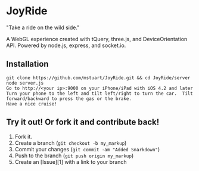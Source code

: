 JoyRide
=============

"Take a ride on the wild side."

A WebGL experience created with tQuery, three.js, and DeviceOrientation API.  Powered by node.js, express, and socket.io.

Installation
------------

	git clone https://github.com/mstuart/JoyRide.git && cd JoyRide/server
	node server.js
	Go to http://<your ip>:9000 on your iPhone/iPad with iOS 4.2 and later
	Turn your phone to the left and tilt left/right to turn the car.  Tilt forward/backward to press the gas or the brake.
	Have a nice cruise!

Try it out!  Or fork it and contribute back!
------------

1. Fork it.
2. Create a branch (`git checkout -b my_markup`)
3. Commit your changes (`git commit -am "Added Snarkdown"`)
4. Push to the branch (`git push origin my_markup`)
5. Create an [Issue][1] with a link to your branch